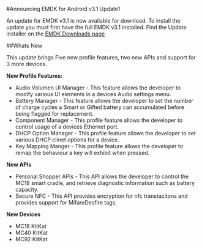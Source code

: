 #Announcing EMDK for Android v3.1 Update1

An update for EMDK v3.1 is now available for download. To install the update you must first have the
full EMDK v3.1 installed.  Find the Update installer on the [EMDK Downloads page](https://developer.motorolasolutions.com/community/android/emdk/downloads)

##Whats New

This update brings Five new profile features, two new APIs and support for 3 more devices.

**New Profile Features:**

* Audio Volumen UI Manager - This feature allows the developer to modify various UI elements in a devices Audio settings menu.
* Battery Manager -  This feature allows the developer to set the number of charge cycles a Smart or Gifted battery can accumulated before being flagged for replacement.
* Component Manager - This profile feature allows the developer to control usage of a devices Ethernet port.
* DHCP Option Manager -  This profile feature allows the developer to set various DHCP clinet options for a device.
* Key Mapping Manger - This profile feature allows the developer to remap the behaviour a key will exhibit when pressed.

**New APIs**

* Personal Shopper APIs - This API allows the developer to control the MC18 smart cradle, and retrieve diagnostic information such as battery capacity.
* Secure NFC - This API provides encryption for nfc transtacitons and provides support for MifareDesfire tags.


**New Devices**

* MC18 KitKat
* MC40 KitKat
* MC92 KitKat

